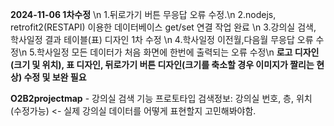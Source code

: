 **2024-11-06 1차수정** \n
1.뒤로가기 버튼 무응답 오류 수정.\n
2.nodejs, retrofit2(RESTAPI) 이용한 데이터베이스 get/set 연결 작업 완료 \n
3.강의실 검색, 학사일정 결과 테이블(표) 디자인 1차 수정 \n
4.학사일정 이전월,다음월 무응답 오류 수정\n
5.학사일정 모든 데이터가 처음 화면에 한번에 출력되는 오류 수정\n 
**로고 디자인 (크기 및 위치), 표 디자인, 뒤로가기 버튼 디자인(크기를 축소할 경우 이미지가 짤리는 현상) 수정 및 보완 필요**


**O2B2projectmap** - 강의실 검색 기능 프로토타입
검색정보: 강의실 번호, 층, 위치 (수정가능) <- 실제 강의실 데이터를 어떻게 표현할지 고민해봐야함.

